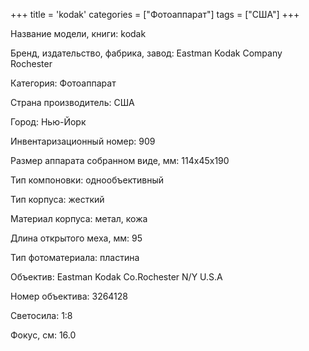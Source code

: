 +++
title = 'kodak'
categories = ["Фотоаппарат"]
tags = ["США"]
+++

Название модели, книги: kodak

Бренд, издательство, фабрика, завод: Eastman Kodak Company  Rochester

Категория: Фотоаппарат

Страна производитель: США

Город: Нью-Йорк

Инвентаризационный номер: 909

Размер аппарата  собранном виде, мм: 114х45х190

Тип компоновки: однообъективный

Тип корпуса: жесткий

Материал корпуса: метал, кожа

Длина открытого меха, мм: 95

Тип фотоматериала: пластина

Объектив: Eastman Kodak Co.Rochester N/Y U.S.A

Номер объектива: 3264128

Светосила: 1:8

Фокус, см: 16.0

